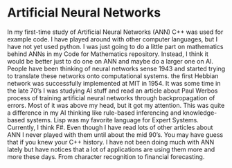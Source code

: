 # Artificial Neural Networks
In my first-time study of Artificial Neural Networks (ANN) C++ was used for example code. I have played around with other computer languages, but I have not yet used python.  I was just going to do a little part on mathematics behind ANNs in my Code for Mathematics repository. Instead, I think it would be better just to do one on ANN and maybe do a larger one on AI. People have been thinking of neural networks sense 1943 and started trying to translate these networks onto computational systems.  the first Hebbian network was successfully implemented at MIT in 1954.  It was some time in the late 70’s I was studying AI stuff and read an article about Paul Werbos process of training artificial neural networks through backpropagation of errors. Most of it was above my head, but it got my attention.  This was quite a difference in my AI thinking like rule-based inferencing and knowledge-based systems. Lisp was my favorite language for Expert Systems. Currently, I think F#.  Even though I have read lots of other articles about ANN I never played with them until about the mid 90’s. You may have guess that if you knew your C++ history. I have not been doing much with ANN lately but have notices that a lot of applications are using them more and more these days. From character recognition to financial forecasting.

